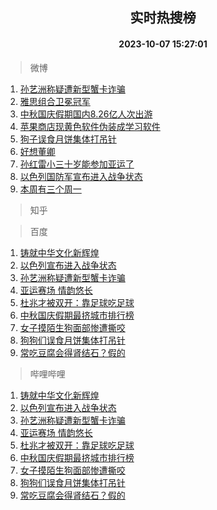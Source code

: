 <div align="center"><h2>实时热搜榜</h2><h4>2023-10-07 15:27:01</h4></div>

> 微博  

1. [孙艺洲称疑遭新型蟹卡诈骗](https://s.weibo.com/weibo?q=%23%E5%AD%99%E8%89%BA%E6%B4%B2%E7%A7%B0%E7%96%91%E9%81%AD%E6%96%B0%E5%9E%8B%E8%9F%B9%E5%8D%A1%E8%AF%88%E9%AA%97%23&t=31&band_rank=1&Refer=top)<br />
2. [雅思组合卫冕冠军](https://s.weibo.com/weibo?q=%23%E9%9B%85%E6%80%9D%E7%BB%84%E5%90%88%E5%8D%AB%E5%86%95%E5%86%A0%E5%86%9B%23&t=31&band_rank=2&Refer=top)<br />
3. [中秋国庆假期国内8.26亿人次出游](https://s.weibo.com/weibo?q=%23%E4%B8%AD%E7%A7%8B%E5%9B%BD%E5%BA%86%E5%81%87%E6%9C%9F%E5%9B%BD%E5%86%858.26%E4%BA%BF%E4%BA%BA%E6%AC%A1%E5%87%BA%E6%B8%B8%23&t=31&band_rank=3&Refer=top)<br />
4. [苹果商店现黄色软件伪装成学习软件](https://s.weibo.com/weibo?q=%23%E8%8B%B9%E6%9E%9C%E5%95%86%E5%BA%97%E7%8E%B0%E9%BB%84%E8%89%B2%E8%BD%AF%E4%BB%B6%E4%BC%AA%E8%A3%85%E6%88%90%E5%AD%A6%E4%B9%A0%E8%BD%AF%E4%BB%B6%23&t=31&band_rank=4&Refer=top)<br />
5. [狗子误食月饼集体打吊针](https://s.weibo.com/weibo?q=%23%E7%8B%97%E5%AD%90%E8%AF%AF%E9%A3%9F%E6%9C%88%E9%A5%BC%E9%9B%86%E4%BD%93%E6%89%93%E5%90%8A%E9%92%88%23&t=31&band_rank=5&Refer=top)<br />
6. [好想董卿](https://s.weibo.com/weibo?q=%E5%A5%BD%E6%83%B3%E8%91%A3%E5%8D%BF&t=31&band_rank=6&Refer=top)<br />
7. [孙红雷小三十岁能参加亚运了](https://s.weibo.com/weibo?q=%23%E5%AD%99%E7%BA%A2%E9%9B%B7%E5%B0%8F%E4%B8%89%E5%8D%81%E5%B2%81%E8%83%BD%E5%8F%82%E5%8A%A0%E4%BA%9A%E8%BF%90%E4%BA%86%23&t=31&band_rank=7&Refer=top)<br />
8. [以色列国防军宣布进入战争状态](https://s.weibo.com/weibo?q=%23%E4%BB%A5%E8%89%B2%E5%88%97%E5%9B%BD%E9%98%B2%E5%86%9B%E5%AE%A3%E5%B8%83%E8%BF%9B%E5%85%A5%E6%88%98%E4%BA%89%E7%8A%B6%E6%80%81%23&t=31&band_rank=8&Refer=top)<br />
9. [本周有三个周一](https://s.weibo.com/weibo?q=%23%E6%9C%AC%E5%91%A8%E6%9C%89%E4%B8%89%E4%B8%AA%E5%91%A8%E4%B8%80%23&t=31&band_rank=9&Refer=top)<br />

> 知乎  


> 百度  

1. [铸就中华文化新辉煌](https://www.baidu.com/s?wd=%E9%93%B8%E5%B0%B1%E4%B8%AD%E5%8D%8E%E6%96%87%E5%8C%96%E6%96%B0%E8%BE%89%E7%85%8C&sa=fyb_news&rsv_dl=fyb_news)<br />
2. [以色列宣布进入战争状态](https://www.baidu.com/s?wd=%E4%BB%A5%E8%89%B2%E5%88%97%E5%AE%A3%E5%B8%83%E8%BF%9B%E5%85%A5%E6%88%98%E4%BA%89%E7%8A%B6%E6%80%81&sa=fyb_news&rsv_dl=fyb_news)<br />
3. [孙艺洲称疑遭新型蟹卡诈骗](https://www.baidu.com/s?wd=%E5%AD%99%E8%89%BA%E6%B4%B2%E7%A7%B0%E7%96%91%E9%81%AD%E6%96%B0%E5%9E%8B%E8%9F%B9%E5%8D%A1%E8%AF%88%E9%AA%97&sa=fyb_news&rsv_dl=fyb_news)<br />
4. [亚运赛场 情韵悠长](https://www.baidu.com/s?wd=%E4%BA%9A%E8%BF%90%E8%B5%9B%E5%9C%BA+%E6%83%85%E9%9F%B5%E6%82%A0%E9%95%BF&sa=fyb_news&rsv_dl=fyb_news)<br />
5. [杜兆才被双开：靠足球吃足球](https://www.baidu.com/s?wd=%E6%9D%9C%E5%85%86%E6%89%8D%E8%A2%AB%E5%8F%8C%E5%BC%80%EF%BC%9A%E9%9D%A0%E8%B6%B3%E7%90%83%E5%90%83%E8%B6%B3%E7%90%83&sa=fyb_news&rsv_dl=fyb_news)<br />
6. [中秋国庆假期最挤城市排行榜](https://www.baidu.com/s?wd=%E4%B8%AD%E7%A7%8B%E5%9B%BD%E5%BA%86%E5%81%87%E6%9C%9F%E6%9C%80%E6%8C%A4%E5%9F%8E%E5%B8%82%E6%8E%92%E8%A1%8C%E6%A6%9C&sa=fyb_news&rsv_dl=fyb_news)<br />
7. [女子摸陌生狗面部惨遭撕咬](https://www.baidu.com/s?wd=%E5%A5%B3%E5%AD%90%E6%91%B8%E9%99%8C%E7%94%9F%E7%8B%97%E9%9D%A2%E9%83%A8%E6%83%A8%E9%81%AD%E6%92%95%E5%92%AC&sa=fyb_news&rsv_dl=fyb_news)<br />
8. [狗狗们误食月饼集体打吊针](https://www.baidu.com/s?wd=%E7%8B%97%E7%8B%97%E4%BB%AC%E8%AF%AF%E9%A3%9F%E6%9C%88%E9%A5%BC%E9%9B%86%E4%BD%93%E6%89%93%E5%90%8A%E9%92%88&sa=fyb_news&rsv_dl=fyb_news)<br />
9. [常吃豆腐会得肾结石？假的](https://www.baidu.com/s?wd=%E5%B8%B8%E5%90%83%E8%B1%86%E8%85%90%E4%BC%9A%E5%BE%97%E8%82%BE%E7%BB%93%E7%9F%B3%EF%BC%9F%E5%81%87%E7%9A%84&sa=fyb_news&rsv_dl=fyb_news)<br />

> 哔哩哔哩  

1. [铸就中华文化新辉煌](https://www.baidu.com/s?wd=%E9%93%B8%E5%B0%B1%E4%B8%AD%E5%8D%8E%E6%96%87%E5%8C%96%E6%96%B0%E8%BE%89%E7%85%8C&sa=fyb_news&rsv_dl=fyb_news)<br />
2. [以色列宣布进入战争状态](https://www.baidu.com/s?wd=%E4%BB%A5%E8%89%B2%E5%88%97%E5%AE%A3%E5%B8%83%E8%BF%9B%E5%85%A5%E6%88%98%E4%BA%89%E7%8A%B6%E6%80%81&sa=fyb_news&rsv_dl=fyb_news)<br />
3. [孙艺洲称疑遭新型蟹卡诈骗](https://www.baidu.com/s?wd=%E5%AD%99%E8%89%BA%E6%B4%B2%E7%A7%B0%E7%96%91%E9%81%AD%E6%96%B0%E5%9E%8B%E8%9F%B9%E5%8D%A1%E8%AF%88%E9%AA%97&sa=fyb_news&rsv_dl=fyb_news)<br />
4. [亚运赛场 情韵悠长](https://www.baidu.com/s?wd=%E4%BA%9A%E8%BF%90%E8%B5%9B%E5%9C%BA+%E6%83%85%E9%9F%B5%E6%82%A0%E9%95%BF&sa=fyb_news&rsv_dl=fyb_news)<br />
5. [杜兆才被双开：靠足球吃足球](https://www.baidu.com/s?wd=%E6%9D%9C%E5%85%86%E6%89%8D%E8%A2%AB%E5%8F%8C%E5%BC%80%EF%BC%9A%E9%9D%A0%E8%B6%B3%E7%90%83%E5%90%83%E8%B6%B3%E7%90%83&sa=fyb_news&rsv_dl=fyb_news)<br />
6. [中秋国庆假期最挤城市排行榜](https://www.baidu.com/s?wd=%E4%B8%AD%E7%A7%8B%E5%9B%BD%E5%BA%86%E5%81%87%E6%9C%9F%E6%9C%80%E6%8C%A4%E5%9F%8E%E5%B8%82%E6%8E%92%E8%A1%8C%E6%A6%9C&sa=fyb_news&rsv_dl=fyb_news)<br />
7. [女子摸陌生狗面部惨遭撕咬](https://www.baidu.com/s?wd=%E5%A5%B3%E5%AD%90%E6%91%B8%E9%99%8C%E7%94%9F%E7%8B%97%E9%9D%A2%E9%83%A8%E6%83%A8%E9%81%AD%E6%92%95%E5%92%AC&sa=fyb_news&rsv_dl=fyb_news)<br />
8. [狗狗们误食月饼集体打吊针](https://www.baidu.com/s?wd=%E7%8B%97%E7%8B%97%E4%BB%AC%E8%AF%AF%E9%A3%9F%E6%9C%88%E9%A5%BC%E9%9B%86%E4%BD%93%E6%89%93%E5%90%8A%E9%92%88&sa=fyb_news&rsv_dl=fyb_news)<br />
9. [常吃豆腐会得肾结石？假的](https://www.baidu.com/s?wd=%E5%B8%B8%E5%90%83%E8%B1%86%E8%85%90%E4%BC%9A%E5%BE%97%E8%82%BE%E7%BB%93%E7%9F%B3%EF%BC%9F%E5%81%87%E7%9A%84&sa=fyb_news&rsv_dl=fyb_news)<br />
